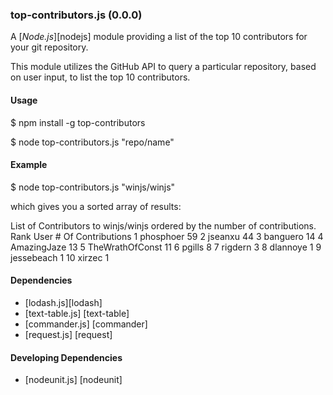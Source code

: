 ### top-contributors.js (0.0.0)

A [_Node.js_][nodejs] module providing a list of the top 10 contributors for your git repository.

This module utilizes the GitHub API to query a particular repository, based on user input, to list
the top 10 contributors.

#### Usage

$ npm install -g top-contributors

$ node top-contributors.js "repo/name"

#### Example

$ node top-contributors.js "winjs/winjs"

which gives you a sorted array of results:

List of Contributors to winjs/winjs ordered by the number of contributions.
Rank     User          # Of Contributions
1        phosphoer             59
2        jseanxu               44
3        banguero              14
4        AmazingJaze           13
5        TheWrathOfConst       11
6        pgills                 8
7        rigdern                3
8        dlannoye               1
9        jessebeach             1
10       xirzec                 1

#### Dependencies
* [lodash.js][lodash]
* [text-table.js] [text-table]
* [commander.js] [commander]
* [request.js] [request]

#### Developing Dependencies
* [nodeunit.js] [nodeunit]
